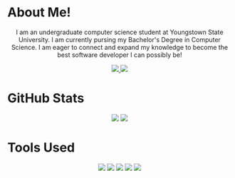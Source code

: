 <h1>About Me!</h1>
<p align="center">I am an undergraduate computer science student at Youngstown State University. I am currently pursing my Bachelor's Degree in Computer Science. I am eager to connect and expand my knowledge to become the best software developer I can possibly be!</p>

<p align="center">
    <a href="ajmicco@student.ysu.edu">
        <img src="https://img.shields.io/badge/Email-000000?style=for-the-badge&logo=data:image/svg+xml;"/>
    </a>
    <a href="https://www.linkedin.com/in/anthony-micco/">
        <img src="https://img.shields.io/badge/linkedin-%230077B5.svg?&style=for-the-badge&logo=linkedin&logoColor=white"/>
    </a>
</p>

<h1>GitHub Stats</h1>
<p align="center">
    <img src="https://github-readme-stats.vercel.app/api?username=anuraghazra&theme=graywhite&show_icons=true"/>
    <img src="https://github-readme-stats.vercel.app/api/top-langs/?username=Ajmicco18&layout=donut-vertical"/>
</p>

<h1>Tools Used</h1>
<p align="center">
<img src="https://img.shields.io/badge/React-20232A?style=for-the-badge&logo=react&logoColor=61DAFB"/>
<img src="https://img.shields.io/badge/JavaScript-000000?style=for-the-badge&logo=javascript&logoColor=ffff00"/>
<img src="https://img.shields.io/badge/HTML5-20232A?style=for-the-badge&logo=html5&logoColor=ff9900"/>
<img src="https://img.shields.io/badge/CSS-20232A?style=for-the-badge&logo=css3&logoColor=0000ff"/>
<img src="https://img.shields.io/badge/Python-ffffff?style=for-the-badge&logo=python&logoColor=6666ff"/>

</p>
